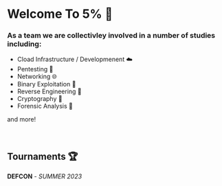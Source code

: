 # Welcome To 5% 👋

### As a team we are collectivley involved in a number of studies including:   
- Cload Infrastructure / Developmenent ☁️
- Pentesting 🔑
- Networking 🌐
- Binary Exploitation 🦠
- Reverse Engineering 🧬
- Cryptography 🔐
- Forensic Analysis 🔎 

and more!  
<br>
<br>
## Tournaments 🏆
**DEFCON** - *SUMMER 2023*  
